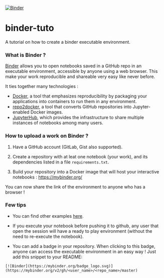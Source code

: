 [![Binder](https://mybinder.org/badge_logo.svg)](https://mybinder.org/v2/gh/ltetrel/binder-tuto/master?filepath=notebooks%2Fnilearn-example.ipynb)

# binder-tuto
A tutorial on how to create a binder executable environment.

### What is Binder ?
[Binder](https://github.com/jupyterhub/binderhub) allows you to open notebooks saved in a GitHub repo in an executable environment, accessible by anyone using a web browser. This make your work reproducible and shareable very easy like never before. 

It ties together many technologies :
* [Docker](https://www.docker.com/), a tool that emphasizes reproducibility by packaging your applications into containers to run them in any environment.
* [repo2docker](https://github.com/jupyter/repo2docker), a tool that converts GitHub repositories into Jupyter-enabled Docker images.
* [JupyterHub](https://jupyterhub.readthedocs.io/en/latest/), which provides the infrastructure to share multiple instances of notebooks among many users.

### How to upload a work on Binder ?

1. Have a GitHub account (GitLab, Gist also supported).

2. Create a repository with at leat one notebook (your work), and its dependencies listed in a file `requirements.txt`.

3. Build your repository into a Docker image that will host your interactive notebooks : https://mybinder.org/

You can now share the link of the environment to anyone who has a browser !

### Few tips

* You can find other examples [here](https://mybinder.readthedocs.io/en/latest/sample_repos.html).

* If you execute your notebook before pushing it to github, any user that open the session will have a ready to play environment (without the need to re-execute the notebook). 

* You can add a badge in your repository. When clicking to this badge, anyone can access the executable environment in an easy way ! Just add this snippet to your README:
```
[![Binder](https://mybinder.org/badge_logo.svg)](https://mybinder.org/v2/gh/<user_name>/<repo_name>/master)
```
